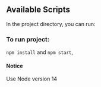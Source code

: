 ## Available Scripts

In the project directory, you can run:

### To run project:

`npm install` and `npm start`,

#### Notice

Use Node version 14
